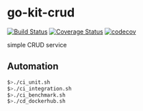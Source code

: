 # go-kit-crud

[![Build Status](https://travis-ci.org/LAtanassov/go-kit-crud.svg?branch=master)](https://travis-ci.org/LAtanassov/go-kit-crud)
[![Coverage Status](https://coveralls.io/repos/github/LAtanassov/go-kit-crud/badge.svg?branch=master)](https://coveralls.io/github/LAtanassov/go-kit-crud?branch=master)
[![codecov](https://codecov.io/gh/LAtanassov/go-kit-crud/branch/master/graph/badge.svg)](https://codecov.io/gh/LAtanassov/go-kit-crud)

simple CRUD service

## Automation

```sh
$>./ci_unit.sh
$>./ci_integration.sh
$>./ci_benchmark.sh
$>./cd_dockerhub.sh
```
